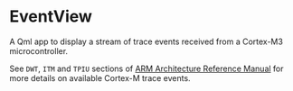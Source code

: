 # EventView

A Qml app to display a stream of trace events received from a Cortex-M3 microcontroller.

See `DWT`, `ITM` and `TPIU` sections of [ARM Architecture Reference Manual](https://static.docs.arm.com/ddi0553/bk/DDI0553B_k_armv8m_arm.pdf) for more details on available Cortex-M trace events.
